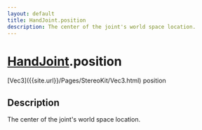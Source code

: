 ```yaml
---
layout: default
title: HandJoint.position
description: The center of the joint's world space location.
---
```

# [HandJoint]({{site.url}}/Pages/StereoKit/HandJoint.html).position

<div class='signature' markdown='1'>
[Vec3]({{site.url}}/Pages/StereoKit/Vec3.html) position
</div>

## Description
The center of the joint's world space location.

